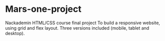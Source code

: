 # Mars-one-project
Nackademin HTML/CSS course final project
To build a responsive website, using grid and flex layout.
Three versions included (mobile, tablet and desktop).
